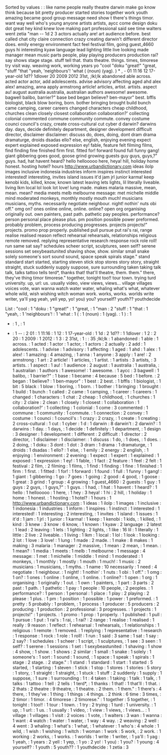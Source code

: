 Sorted by values :
: like name people really theatre darwin make go know think because bit pretty producer started stories together work youth amazing became good group message need show t there's things timor. want way well who's young anyone artists artists, aycc come design doku dot great hey kind knew love making part professional said see time walters went zetia "man -- 1d 2 3 actors actually are! art audience before. best called chat city claire connection crazy creating darwin't different director does. emily energy environment fact feel festival film, going guest_4660 guys hi interesting kyaw language lead lighting little live looking made manager mean music parts people, play playing producers production rai? say shows stage stage. stuff tell that. thats theatre. things. times, timorese try visit way. weaving work, working years yo "cool "doku "great!" "great, "stuff "that "yeah, 'neighbours'! 'what ( (noun) (yag). ) * , - 01 11:16 12 17-year-old 1d?? 1dlover 20 2009 2012 31st, ;lkl;lk abandoned able across. acted actor actor, add adolescents. advise advisory affecting aged ahd alex alex! amazing, anna apply armstrong article! articles, artist. artists. aspect au! august australia australia, australian authors awesome! awesome. bagwell balibo, barrier?" base bed began believe? ben-mayor" best. bffls biologist, black blow boring, born. bother bringing brought build bunch came camping, career careers changed characters cheap childhood, churches clean closely closest collaboration collaboration?' collecting colonial commented commune community commute. convey costume counci council's crazy, create cross-cultural cut cyber d darwin? darwins day. days, decide definitely department, designer development difficult director, disclaimer disclaimer: discuss do, does, doing, dont dram drama dramaturge, droids dsadas ello? else, english, enjoying evening expect expert explained exposed expression ey! fable, feature felt filming films, find finding fine finished firm first. fitted for! forward found full funny gang! giant gibbering goes good, goose grind growing guests guy guys, guys,?" guys. had, hat havent heard? hello hellooooo here, heya! hill, holiday home honest. hosting hotel? hours http://www.urbandictionary.com ideas ilolp images inclusive indonesia industries inform inspires instinct interested interested! interesting, invites island issues it'd jam jrl junior karma! keep kenobi kids, killed, know, known latest leaving lets lights, lil literally liveable. living lkm local lol look lot love! lung made. makes malaria massive, mean, mean. mean? media meets melb melbourne message: met michelle middle mind moderated monkeys, monthly mostly mouth much! musicians musicians, myths. necessarily negotiate neighbour. night! nothin' nuts obi off." omg on? ones online online, online. online? open org organising originally out. own painters, past path. pathetic pay peoples. performance? person personal place please plus. pm position possible power preformed. probably problem, process producing progresses. projects projects!" projects. promo prop properly. published pull pursue put rai's rai, range realise realised reason reflect rehearsal rehearsals, relationships religious remote removed. replying representative research response rock role roll! run same sat say? schedules scheer script, sculptures, seen self? serene sessions set sexybeastunited shaving show, show. similar small snake solely someone's sort sound sound, space speak spirals stage." stand standard start started, starting steven stick stop stores story story, straight straight, stuck suddenly supply suppose, sure surrounding taken taking talk talk, talks tattoo tells terd*, thanks that! that'll theatre, them. them." there, they've thing timor timorese." together, tonight too!! tour town. trying turd university. up, url: us. usually video, view views, views... village villages voices vote, wan wanna watch water water, whaling what's what, whatever whole wild, wish wishing witch woman work. works, works. worlds write writer, ya'll yag yeah, yell yep, yo! you) you? yourself? youth?? youthdecide 

List :
"cool : 1
"doku : 1
"great!" : 1
"great, : 1
"man : 2
"stuff : 1
"that : 1
"yeah, : 1
'neighbours'! : 1
'what : 1
( : 1
(noun) : 1
(yag). : 1
) : 1
* : 1
, : 1
- : 1
-- : 2
01 : 1
11:16 : 1
12 : 1
17-year-old : 1
1d : 2
1d?? : 1
1dlover : 1
2 : 2
20 : 1
2009 : 1
2012 : 1
3 : 2
31st, : 1
: : 35
;lkl;lk : 1
abandoned : 1
able : 1
across. : 1
acted : 1
actor : 1
actor, : 1
actors : 2
actually : 2
add : 1
adolescents. : 1
advise : 1
advisory : 1
affecting : 1
aged : 1
ahd : 1
alex : 1
alex! : 1
amazing : 4
amazing, : 1
anna : 1
anyone : 3
apply : 1
are! : 2
armstrong : 1
art : 2
article! : 1
articles, : 1
artist. : 1
artists : 3
artists, : 3
artists. : 1
aspect : 1
au! : 1
audience : 2
august : 1
australia : 1
australia, : 1
australian : 1
authors : 1
awesome! : 1
awesome. : 1
aycc : 3
bagwell : 1
balibo, : 1
barrier?" : 1
base : 1
became : 4
because : 5
bed : 1
before. : 2
began : 1
believe? : 1
ben-mayor" : 1
best : 2
best. : 1
bffls : 1
biologist, : 1
bit : 5
black : 1
blow : 1
boring, : 1
born. : 1
bother : 1
bringing : 1
brought : 1
build : 1
bunch : 1
called : 2
came : 1
camping, : 1
career : 1
careers : 1
changed : 1
characters : 1
chat : 2
cheap : 1
childhood, : 1
churches : 1
city : 2
claire : 2
clean : 1
closely : 1
closest : 1
collaboration : 1
collaboration?' : 1
collecting : 1
colonial : 1
come : 3
commented : 1
commune : 1
community : 1
commute. : 1
connection : 2
convey : 1
costume : 1
counci : 1
council's : 1
crazy : 2
crazy, : 1
create : 1
creating : 2
cross-cultural : 1
cut : 1
cyber : 1
d : 1
darwin : 8
darwin't : 2
darwin? : 1
darwins : 1
day. : 1
days, : 1
decide : 1
definitely : 1
department, : 1
design : 3
designer : 1
development : 1
different : 2
difficult : 1
director : 2
director, : 1
disclaimer : 1
disclaimer: : 1
discuss : 1
do, : 1
does, : 1
does. : 2
doing, : 1
doku : 3
dont : 1
dot : 3
dram : 1
drama : 1
dramaturge, : 1
droids : 1
dsadas : 1
ello? : 1
else, : 1
emily : 2
energy : 2
english, : 1
enjoying : 1
environment : 2
evening : 1
expect : 1
expert : 1
explained : 1
exposed : 1
expression : 1
ey! : 1
fable, : 1
fact : 2
feature : 1
feel : 2
felt : 1
festival : 2
film, : 2
filming : 1
films, : 1
find : 1
finding : 1
fine : 1
finished : 1
firm : 1
first. : 1
fitted : 1
for! : 1
forward : 1
found : 1
full : 1
funny : 1
gang! : 1
giant : 1
gibbering : 1
go : 7
goes : 1
going : 2
good : 4
good, : 1
goose : 1
great : 3
grind : 1
group : 4
growing : 1
guest_4660 : 2
guests : 1
guy : 1
guys : 2
guys, : 1
guys,?" : 1
guys. : 1
had, : 1
hat : 1
havent : 1
heard? : 1
hello : 1
hellooooo : 1
here, : 1
hey : 3
heya! : 1
hi : 2
hill, : 1
holiday : 1
home : 1
honest. : 1
hosting : 1
hotel? : 1
hours : 1
http://www.urbandictionary.com : 1
ideas : 1
ilolp : 1
images : 1
inclusive : 1
indonesia : 1
industries : 1
inform : 1
inspires : 1
instinct : 1
interested : 1
interested! : 1
interesting : 2
interesting, : 1
invites : 1
island : 1
issues : 1
it'd : 1
jam : 1
jrl : 1
junior : 1
karma! : 1
keep : 1
kenobi : 1
kids, : 1
killed, : 1
kind : 3
knew : 3
know : 6
know, : 1
known : 1
kyaw : 2
language : 2
latest : 1
lead : 2
leaving : 1
lets : 1
lighting : 2
lights, : 1
like : 16
lil : 1
literally : 1
little : 2
live : 2
liveable. : 1
living : 1
lkm : 1
local : 1
lol : 1
look : 1
looking : 2
lot : 1
love : 3
love! : 1
lung : 1
made : 2
made. : 1
make : 8
makes : 1
making : 3
malaria : 1
manager : 2
massive, : 1
mean : 2
mean, : 1
mean. : 1
mean? : 1
media : 1
meets : 1
melb : 1
melbourne : 1
message : 4
message: : 1
met : 1
michelle : 1
middle : 1
mind : 1
moderated : 1
monkeys, : 1
monthly : 1
mostly : 1
mouth : 1
much! : 1
music : 2
musicians : 1
musicians, : 1
myths. : 1
name : 10
necessarily : 1
need : 4
negotiate : 1
neighbour. : 1
night! : 1
nothin' : 1
nuts : 1
obi : 1
off." : 1
omg : 1
on? : 1
ones : 1
online : 1
online, : 1
online. : 1
online? : 1
open : 1
org : 1
organising : 1
originally : 1
out. : 1
own : 1
painters, : 1
part : 3
parts : 2
past : 1
path. : 1
pathetic : 1
pay : 1
people : 10
people, : 2
peoples. : 1
performance? : 1
person : 1
personal : 1
place : 1
play : 2
playing : 2
please : 1
plus. : 1
pm : 1
position : 1
possible : 1
power : 1
preformed. : 1
pretty : 5
probably : 1
problem, : 1
process : 1
producer : 5
producers : 2
producing : 1
production : 2
professional : 3
progresses. : 1
projects : 1
projects!" : 1
projects. : 1
promo : 1
prop : 1
properly. : 1
published : 1
pull : 1
pursue : 1
put : 1
rai's : 1
rai, : 1
rai? : 2
range : 1
realise : 1
realised : 1
really : 9
reason : 1
reflect : 1
rehearsal : 1
rehearsals, : 1
relationships : 1
religious : 1
remote : 1
removed. : 1
replying : 1
representative : 1
research : 1
response : 1
rock : 1
role : 1
roll! : 1
run : 1
said : 3
same : 1
sat : 1
say : 2
say? : 1
schedules : 1
scheer : 1
script, : 1
sculptures, : 1
see : 3
seen : 1
self? : 1
serene : 1
sessions : 1
set : 1
sexybeastunited : 1
shaving : 1
show : 4
show, : 1
show. : 1
shows : 2
similar : 1
small : 1
snake : 1
solely : 1
someone's : 1
sort : 1
sound : 1
sound, : 1
space : 1
speak : 1
spirals : 1
stage : 2
stage. : 2
stage." : 1
stand : 1
standard : 1
start : 1
started : 5
started, : 1
starting : 1
steven : 1
stick : 1
stop : 1
stores : 1
stories : 5
story : 1
story, : 1
straight : 1
straight, : 1
stuck : 1
stuff : 2
suddenly : 1
supply : 1
suppose, : 1
sure : 1
surrounding : 1
t : 4
taken : 1
taking : 1
talk : 1
talk, : 1
talks : 1
tattoo : 1
tell : 2
tells : 1
terd*, : 1
thanks : 1
that! : 1
that'll : 1
that. : 2
thats : 2
theatre : 9
theatre, : 1
theatre. : 2
them. : 1
them." : 1
there's : 4
there, : 1
they've : 1
thing : 1
things : 4
things. : 2
think : 6
time : 3
times, : 2
timor : 1
timor. : 4
timorese : 2
timorese." : 1
together : 5
together, : 1
tonight : 1
too!! : 1
tour : 1
town. : 1
try : 2
trying : 1
turd : 1
university. : 1
up, : 1
url: : 1
us. : 1
usually : 1
video, : 1
view : 1
views, : 1
views... : 1
village : 1
villages : 1
visit : 2
voices : 1
vote, : 1
walters : 3
wan : 1
wanna : 1
want : 4
watch : 1
water : 1
water, : 1
way : 4
way. : 2
weaving : 2
well : 4
went : 3
whaling : 1
what's : 1
what, : 1
whatever : 1
who's : 4
whole : 1
wild, : 1
wish : 1
wishing : 1
witch : 1
woman : 1
work : 5
work, : 2
work. : 1
working : 2
works, : 1
works. : 1
worlds : 1
write : 1
writer, : 1
ya'll : 1
yag : 1
yeah, : 1
years : 2
yell : 1
yep, : 1
yo : 2
yo! : 1
you) : 1
you? : 1
young : 4
yourself? : 1
youth : 5
youth?? : 1
youthdecide : 1
zetia : 3

